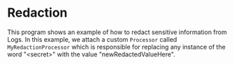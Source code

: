 # Redaction

This program shows an example of how to redact sensitive information from Logs.
In this example, we attach a custom `Processor` called `MyRedactionProcessor`
which is responsible for replacing any instance of the word "&lt;secret&gt;" with the
value "newRedactedValueHere".
